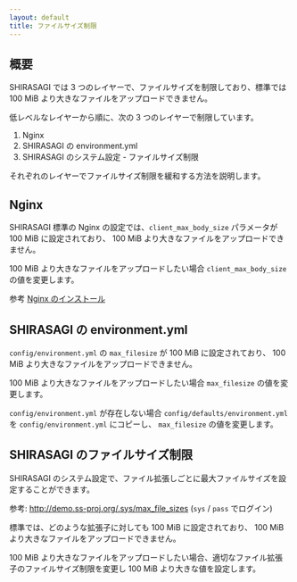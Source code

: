 ```yaml
---
layout: default
title: ファイルサイズ制限
---
```


## 概要

SHIRASAGI では 3 つのレイヤーで、ファイルサイズを制限しており、標準では 100 MiB より大きなファイルをアップロードできません。

低レベルなレイヤーから順に、次の 3 つのレイヤーで制限しています。

1. Nginx
2. SHIRASAGI の environment.yml
3. SHIRASAGI のシステム設定 - ファイルサイズ制限

それぞれのレイヤーでファイルサイズ制限を緩和する方法を説明します。

## Nginx

SHIRASAGI 標準の Nginx の設定では、`client_max_body_size` パラメータが 100 MiB に設定されており、
100 MiB より大きなファイルをアップロードできません。

100 MiB より大きなファイルをアップロードしたい場合 `client_max_body_size` の値を変更します。

参考 [Nginx のインストール](/installation/nginx.html)

## SHIRASAGI の environment.yml

`config/environment.yml` の `max_filesize` が 100 MiB に設定されており、
100 MiB より大きなファイルをアップロードできません。

100 MiB より大きなファイルをアップロードしたい場合 `max_filesize` の値を変更します。

`config/environment.yml` が存在しない場合 `config/defaults/environment.yml` を `config/environment.yml` にコピーし、
`max_filesize` の値を変更します。

## SHIRASAGI のファイルサイズ制限

SHIRASAGI のシステム設定で、ファイル拡張しごとに最大ファイルサイズを設定することができます。

参考: <http://demo.ss-proj.org/.sys/max_file_sizes> (`sys` / `pass` でログイン)

標準では、どのような拡張子に対しても 100 MiB に設定されており、
100 MiB より大きなファイルをアップロードできません。

100 MiB より大きなファイルをアップロードしたい場合、適切なファイル拡張子のファイルサイズ制限を変更し
100 MiB より大きな値を設定します。
